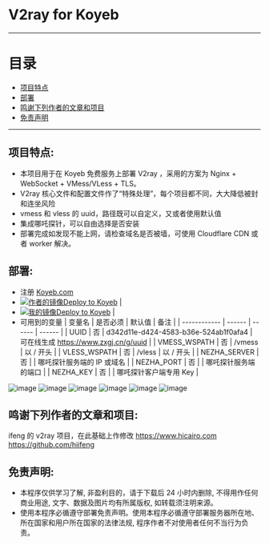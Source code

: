 # V2ray for Koyeb

* * *

# 目录

- [项目特点](README.md#项目特点)
- [部署](README.md#部署)
- [鸣谢下列作者的文章和项目](README.md#鸣谢下列作者的文章和项目)
- [免责声明](README.md#免责声明)

* * *

## 项目特点:
* 本项目用于在 Koyeb 免费服务上部署 V2ray ，采用的方案为 Nginx + WebSocket + VMess/VLess + TLS。
* V2ray 核心文件和配置文件作了“特殊处理”，每个项目都不同，大大降低被封和连坐风险
* vmess 和 vless 的 uuid，路径既可以自定义，又或者使用默认值
* 集成哪吒探针，可以自由选择是否安装
* 部署完成如发现不能上网，请检查域名是否被墙，可使用 Cloudflare CDN 或者 worker 解决。

## 部署:
* 注册 [Koyeb.com](https://app.koyeb.com/auth/signin/)
* [![作者的镜像Deploy to Koyeb](https://www.koyeb.com/static/images/deploy/button.svg)](https://app.koyeb.com/deploy?type=docker&name=v2r&ports=80;http;/&env[UUID]=de04add9-5c68-8bab-950c-08cd5320df18&env[NEZHA_SERVER]=server%20domain%20or%20ip&env[NEZHA_PORT]=server%20port&env[NEZHA_KEY]=agent%20key&image=docker.io/fscarmen/v2-koyeb) |
* [![我的镜像Deploy to Koyeb](https://www.koyeb.com/static/images/deploy/button.svg)](https://app.koyeb.com/deploy?type=docker&name=v2r&ports=80;http;/&env[UUID]=de04add9-5c68-8bab-950c-08cd5320df18&env[NEZHA_SERVER]=server%20domain%20or%20ip&env[NEZHA_PORT]=server%20port&env[NEZHA_KEY]=agent%20key&image=docker.io/569934927/koyeb_v:2.0) |
* 可用到的变量
  | 变量名 | 是否必须 | 默认值 | 备注 |
  | ------------ | ------ | ------ | ------ |
  | UUID         | 否 | d342d11e-d424-4583-b36e-524ab1f0afa4 | 可在线生成 https://www.zxgj.cn/g/uuid |
  | VMESS_WSPATH | 否 | /vmess | 以 / 开头 |
  | VLESS_WSPATH | 否 | /vless | 以 / 开头 |
  | NEZHA_SERVER | 否 |        | 哪吒探针服务端的 IP 或域名 |
  | NEZHA_PORT   | 否 |        | 哪吒探针服务端的端口 |
  | NEZHA_KEY    | 否 |        | 哪吒探针客户端专用 Key |

![image](https://user-images.githubusercontent.com/92626977/211201128-8eb8c495-03b1-4837-b11d-db5d5cf37a10.png)
![image](https://user-images.githubusercontent.com/92626977/211201164-51917877-c672-4b62-9031-67b497fd0936.png)
![image](https://user-images.githubusercontent.com/92626977/211201178-386d8e2c-189b-40ba-a37f-ebcd4ae2be5e.png)
![image](https://user-images.githubusercontent.com/92626977/211201189-62649d0d-ebb0-42f4-946a-38dea2601b46.png)
![image](https://user-images.githubusercontent.com/92626977/211201196-3d7e59ae-3b55-42db-81ac-b324d60a0bb1.png)
![image](https://user-images.githubusercontent.com/92626977/211201217-6a5c9493-4aa9-4c68-9cba-966893617ab0.png)

## 鸣谢下列作者的文章和项目:
ifeng 的 v2ray 项目，在此基础上作修改 https://www.hicairo.com https://github.com/hiifeng

## 免责声明:
* 本程序仅供学习了解, 非盈利目的，请于下载后 24 小时内删除, 不得用作任何商业用途, 文字、数据及图片均有所属版权, 如转载须注明来源。
* 使用本程序必循遵守部署免责声明。使用本程序必循遵守部署服务器所在地、所在国家和用户所在国家的法律法规, 程序作者不对使用者任何不当行为负责。
